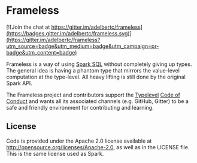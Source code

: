 # Frameless

[![Join the chat at https://gitter.im/adelbertc/frameless](https://badges.gitter.im/adelbertc/frameless.svg)](https://gitter.im/adelbertc/frameless?utm_source=badge&utm_medium=badge&utm_campaign=pr-badge&utm_content=badge)

Frameless is a way of using [Spark SQL](http://spark.apache.org/sql/) without completely giving up types. The general
idea is having a phantom type that mirrors the value-level computation at the type-level. All heavy lifting is still
done by the original Spark API.

The Frameless project and contributors support the
[Typelevel](http://typelevel.org/) [Code of Conduct](http://typelevel.org/conduct.html) and wants all its
associated channels (e.g. GitHub, Gitter) to be a safe and friendly environment for contributing and learning.

## License
Code is provided under the Apache 2.0 license available at http://opensource.org/licenses/Apache-2.0,
as well as in the LICENSE file. This is the same license used as Spark.
